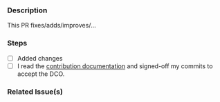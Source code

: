 ### Description
This PR fixes/adds/improves/...

### Steps

<!-- Please tick all steps this PR performs (if something is not necessary, please remove it) -->

- [ ] Added changes
- [ ] I read the [contribution documentation](https://github.com/hedgedoc/markdown-it-image-size/blob/main/CONTRIBUTING.md) and signed-off my commits to accept the DCO.

### Related Issue(s)
<!-- e.g #123 -->
